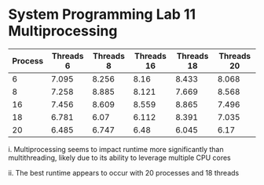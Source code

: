 # System Programming Lab 11 Multiprocessing
| Process | Threads 6 | Threads 8 | Threads 16 | Threads 18 | Threads 20 |
|---------|-----------|-----------|------------|------------|------------|
| 6       | 7.095     | 8.256     | 8.16       | 8.433      | 8.068      |
| 8       | 7.258     | 8.885     | 8.121      | 7.669      | 8.568      |
| 16      | 7.456     | 8.609     | 8.559      | 8.865      | 7.496      |
| 18      | 6.781     | 6.07      | 6.112      | 8.391      | 7.035      |
| 20      | 6.485     | 6.747     | 6.48       | 6.045      | 6.17       |

i. Multiprocessing seems to impact runtime more significantly than multithreading, likely due to its ability to leverage multiple CPU cores 

ii. The best runtime appears to occur with 20 processes and 18 threads 
